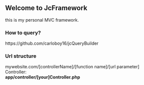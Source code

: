 <h2>Welcome to JcFramework</h2>
<div class="">
	this is my personal MVC framework.
</div>
<div>
	<h3>How to query?</h3>
	<div>https://github.com/carloboy16/jcQueryBuilder</div>
	<h3>Url structure</h3>
	<div>mywebsite.com/[controllerName]/[function name]/[url parameter]</div>
	<div>Controller:</div>
	<div><b> app/controller/[your]Controller.php</b></div>
</div>